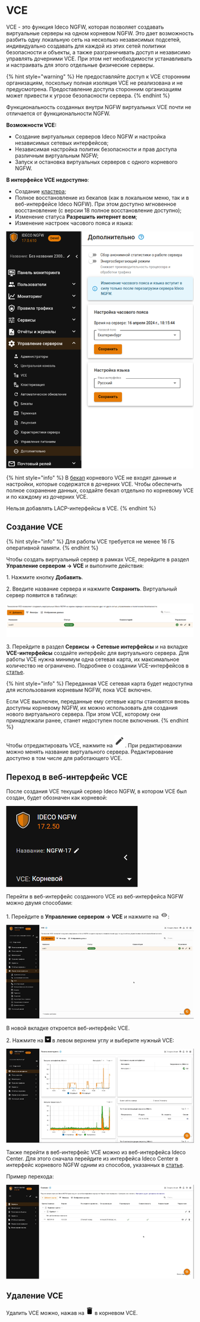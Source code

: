 # VCE

VCE - это функция Ideco NGFW, которая позволяет создавать виртуальные серверы на одном корневом NGFW. Это дает возможность разбить одну локальную сеть на несколько независимых подсетей, индивидуально создавать для каждой из этих сетей политики безопасности и объекты, а также разграничивать доступ и независимо управлять дочерними VCE. При этом нет необходимости устанавливать и настраивать для этого отдельные физические серверы.

{% hint style="warning" %}
Не предоставляйте доступ к VCE сторонним организациям, поскольку полная изоляция VCE не реализована и не предусмотрена. Предоставление доступа сторонним организациям может привести к угрозе безопасности сервера. 
{% endhint %}

Функциональность созданных внутри NGFW виртуальных VCE почти не отличается от функциональности NGFW. 

**Возможности VCE:**
* Создание виртуальных серверов Ideco NGFW и настройка независимых сетевых интерфейсов; 
* Независимая настройка политик безопасности и прав доступа различным виртуальным NGFW;
* Запуск и остановка виртуальных серверов с одного корневого NGFW.

**В интерфейсе VCE недоступно**:

* Создание [кластера](/settings/server-management/cluster.md);
* Полное восстановление из бекапов (как в локальном меню, так и в веб-интерфейсе Ideco NGFW). При этом доступно мгновенное восстановление (с версии 18 полное восстановление доступно);
* Изменение статуса **Разрешить интернет всем**;
* Изменение настроек часового пояса и языка:

![](/.gitbook/assets/vce3.png)

{% hint style="info" %}
В [бекап](/settings/server-management/backup.md) корневого VCE не входят данные и настройки, которые содержатся в дочерних VCE. Чтобы обеспечить полное сохранение данных, создайте бекап отдельно по корневому VCE и по каждому из дочерних VCE.

Нельзя добавлять LACP-интерфейсы в VCE.
{% endhint %}

## Создание VCE

{% hint style="info" %}
Для работы VCE требуется не менее 16 ГБ оперативной памяти.
{% endhint %}

Чтобы создать виртуальный сервер в рамках VCE, перейдите в раздел **Управление сервером -> VCE** и выполните действия:

1\. Нажмите кнопку **Добавить**.

2\. Введите название сервера и нажмите **Сохранить**. Виртуальный сервер появится в таблице:

![](/.gitbook/assets/vce.png)

3\. Перейдите в раздел **Сервисы -> Сетевые интерфейсы** и на вкладке **VCE-интерфейсы** создайте интерфейс для виртуального сервера. Для работы VCE нужна минимум одна сетевая карта, их максимальное количество не ограничено. Подробнее о создании VCE-интерфейсов в [статье](/settings/services/connection-to-provider/README.md#vce-interfeisy).

{% hint style="info" %}
Переданная VCE сетевая карта будет недоступна для использования корневым NGFW, пока VCE включен.

Если VCE выключен, переданные ему сетевые карты становятся вновь доступны корневому NGFW, их можно использовать для создания нового виртуального сервера. При этом VCE, которому они принадлежали ранее, станет недоступен после включения. 
{% endhint %}

Чтобы отредактировать VCE, нажмите на ![](/.gitbook/assets/icon-edit.png). При редактировании можно менять название виртуального сервера. Редактирование доступно в том числе для работающего VCE.

## Переход в веб-интерфейс VCE

После создания VCE текущий сервер Ideco NGFW, в котором VCE был создан, будет обозначен как корневой:

![](/.gitbook/assets/vce17.png)


Перейти в веб-интерфейс созданного VCE из веб-интерфейса NGFW можно двумя способами:

1\. Перейдите в **Управление сервером -> VCE** и нажмите на ![](/.gitbook/assets/icon-eye.png):

![](/.gitbook/assets/vce3.gif)

В новой вкладке откроется веб-интерфейс VCE.

2\. Нажмите на ![](/.gitbook/assets/icon-cc.png)  в левом верхнем углу и выберите нужный VCE:

![](/.gitbook/assets/vce2.gif)

Также перейти в веб-интерфейс VCE можно из веб-интерфейса Ideco Center. Для этого сначала перейдите из интерфейса Ideco Center в интерфейс корневого NGFW одним из способов, указанных в [статье](/settings-cc/servers.md).

Пример перехода:

![](/.gitbook/assets/vce4.gif)

## Удаление VCE

Удалить VCE можно, нажав на ![](/.gitbook/assets/delete_icon.png) в корневом VCE.
